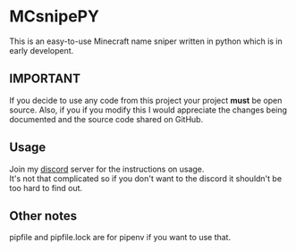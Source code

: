 # MCsnipePY

This is an easy-to-use Minecraft name sniper written in python which is in early developent.

## IMPORTANT

If you decide to use any code from this project your project **must** be open source. Also, if you if you modify this I would appreciate the changes being documented and the source code shared on GitHub.

## Usage

Join my [discord](https://discord.gg/jZm4qNF) server for the instructions on usage.  
It's not that complicated so if you don't want to the discord it shouldn't be too hard to find out.

## Other notes

pipfile and pipfile.lock are for pipenv if you want to use that.
